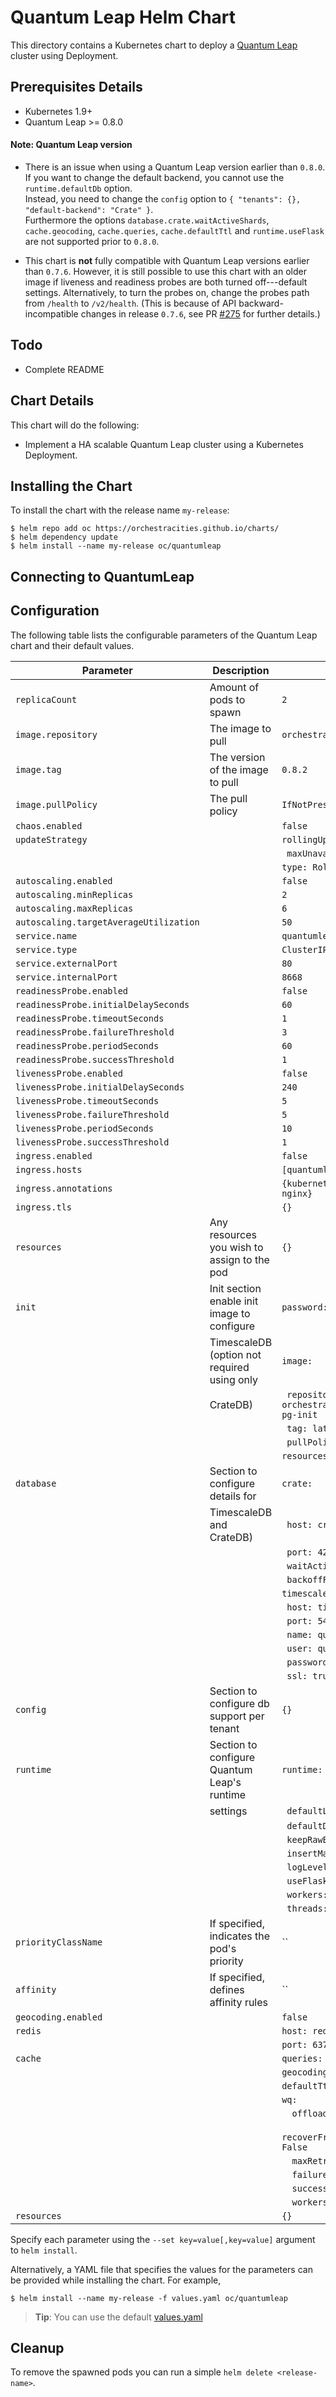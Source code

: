 # Quantum Leap Helm Chart

This directory contains a Kubernetes chart to deploy a [Quantum Leap](https://github.com/orchestracities/ngsi-timeseries-api) cluster using Deployment.

## Prerequisites Details

- Kubernetes 1.9+
- Quantum Leap >= 0.8.0

#### Note: Quantum Leap version

- There is an issue when using a Quantum Leap version earlier than `0.8.0`.  
  If you want to change the default backend, you cannot use the
  `runtime.defaultDb` option.  
  Instead, you need to change the `config` option
  to `{ "tenants": {}, "default-backend": "Crate" }`.  
  Furthermore the options `database.crate.waitActiveShards`, `cache.geocoding`,
  `cache.queries`, `cache.defaultTtl` and `runtime.useFlask` are not supported
  prior to `0.8.0`.

- This chart is **not** fully compatible with Quantum Leap versions earlier
  than `0.7.6`. However, it is still possible to use this chart with an older
  image if liveness and readiness probes are both turned off---default settings.
  Alternatively, to turn the probes on, change the probes path from `/health`
  to `/v2/health`. (This is because of API backward-incompatible changes in
  release `0.7.6`, see PR [#275](https://github.com/smartsdk/ngsi-timeseries-api/pull/275)
  for further details.)

## Todo

- Complete README

## Chart Details

This chart will do the following:

- Implement a HA scalable Quantum Leap cluster using a Kubernetes Deployment.

## Installing the Chart

To install the chart with the release name `my-release`:

```console
$ helm repo add oc https://orchestracities.github.io/charts/
$ helm dependency update
$ helm install --name my-release oc/quantumleap
```

## Connecting to QuantumLeap

## Configuration

The following table lists the configurable parameters of the Quantum Leap chart and their default values.

| Parameter                              | Description                                 | Default                                            |
| -------------------------------------- | ------------------------------------------- | -------------------------------------------------- |
| `replicaCount`                         | Amount of pods to spawn                     | `2`                                                |
| `image.repository`                     | The image to pull                           | `orchestracities/quantumleap`                      |
| `image.tag`                            | The version of the image to pull            | `0.8.2`                                            |
| `image.pullPolicy`                     | The pull policy                             | `IfNotPresent`                                     |
| `chaos.enabled`                        |                                             | `false`                                            |
| `updateStrategy`                       |                                             | `rollingUpdate:`                                   |
|                                        |                                             | ` maxUnavailable: 1`                               |
|                                        |                                             | `type: RollingUpdate`                              |
| `autoscaling.enabled`                  |                                             | `false`                                            |
| `autoscaling.minReplicas`              |                                             | `2`                                                |
| `autoscaling.maxReplicas`              |                                             | `6`                                                |
| `autoscaling.targetAverageUtilization` |                                             | `50`                                               |
| `service.name`                         |                                             | `quantumleap`                                      |
| `service.type`                         |                                             | `ClusterIP`                                        |
| `service.externalPort`                 |                                             | `80`                                               |
| `service.internalPort`                 |                                             | `8668`                                             |
| `readinessProbe.enabled`               |                                             | `false`                                            |
| `readinessProbe.initialDelaySeconds`   |                                             | `60`                                               |
| `readinessProbe.timeoutSeconds`        |                                             | `1`                                                |
| `readinessProbe.failureThreshold`      |                                             | `3`                                                |
| `readinessProbe.periodSeconds`         |                                             | `60`                                               |
| `readinessProbe.successThreshold`      |                                             | `1`                                                |
| `livenessProbe.enabled`                |                                             | `false`                                            |
| `livenessProbe.initialDelaySeconds`    |                                             | `240`                                              |
| `livenessProbe.timeoutSeconds`         |                                             | `5`                                                |
| `livenessProbe.failureThreshold`       |                                             | `5`                                                |
| `livenessProbe.periodSeconds`          |                                             | `10`                                               |
| `livenessProbe.successThreshold`       |                                             | `1`                                                |
| `ingress.enabled`                      |                                             | `false`                                            |
| `ingress.hosts`                        |                                             | `[quantumleap.example.com]`                        |
| `ingress.annotations`                  |                                             | `{kubernetes.io/ingress.class: nginx}`             |
| `ingress.tls`                          |                                             | `{}`                                               |
| `resources`                            | Any resources you wish to assign to the pod | `{}`                                               |
| `init`                                 | Init section enable init image to configure | `password: password`                               |
|                                        | TimescaleDB (option not required using only | `image:`                                           |
|                                        | CrateDB)                                    | ` repository: orchestracities/quantumleap-pg-init` |
|                                        |                                             | ` tag: latest`                                     |
|                                        |                                             | ` pullPolicy: IfNotPresent`                        |
|                                        |                                             | `resources: {}`                                    |
| `database`                             | Section to configure details for            | `crate:`                                           |
|                                        | TimescaleDB and CrateDB)                    | ` host: crate`                                     |
|                                        |                                             | ` port: 4200`                                      |
|                                        |                                             | ` waitActiveShards: 1`                             |
|                                        |                                             | ` backoffFactor: .0.0`                             |
|                                        |                                             | `timescale:`                                       |
|                                        |                                             | ` host: timescale`                                 |
|                                        |                                             | ` port: 5432`                                      |
|                                        |                                             | ` name: quantumleap`                               |
|                                        |                                             | ` user: quantumleap`                               |
|                                        |                                             | ` password: quantumleap`                           |
|                                        |                                             | ` ssl: true`                                       |
| `config`                               | Section to configure db support per tenant  | `{}`                                               |
| `runtime`                              | Section to configure Quantum Leap's runtime | `runtime:`                                         |
|                                        | settings                                    | ` defaultLimit: 10000`                             |
|                                        |                                             | ` defaultDb: crate`                                |
|                                        |                                             | ` keepRawEntity: false`                            |
|                                        |                                             | ` insertMaxSize: 0`                                |
|                                        |                                             | ` logLevel: "INFO"`                                |
|                                        |                                             | ` useFlask: false`                                 |
|                                        |                                             | ` workers: 2`                                      |
|                                        |                                             | ` threads: 1`                                      |
| `priorityClassName`                    | If specified, indicates the pod's priority  | ``                                                 |
| `affinity`                             | If specified, defines affinity rules        | ``                                                 |
| `geocoding.enabled`                    |                                             | `false`                                            |
| `redis`                                |                                             | `host: redis-redis`                                |
|                                        |                                             | `port: 6379`                                       |
| `cache`                                |                                             | `queries: false`                                   |
|                                        |                                             | `geocoding: false`                                 |
|                                        |                                             | `defaultTtl: 60`                                   |
|                                        |                                             | `wq:`                                              |
|                                        |                                             | `  offloadWork: False`                             |
|                                        |                                             | `  recoverFromEnqueueingFailure: False`            |
|                                        |                                             | `  maxRetries: 0`                                  |
|                                        |                                             | `  failureTtl: 604800`                             |
|                                        |                                             | `  successTtl: 86400`                              |
|                                        |                                             | `  workers: 0`                                     |
| `resources`                            |                                             | `{}`                                               |

Specify each parameter using the `--set key=value[,key=value]` argument to `helm install`.

Alternatively, a YAML file that specifies the values for the parameters can be provided while installing the chart. For example,

```console
$ helm install --name my-release -f values.yaml oc/quantumleap
```

> **Tip**: You can use the default [values.yaml](values.yaml)

## Cleanup

To remove the spawned pods you can run a simple `helm delete <release-name>`.
